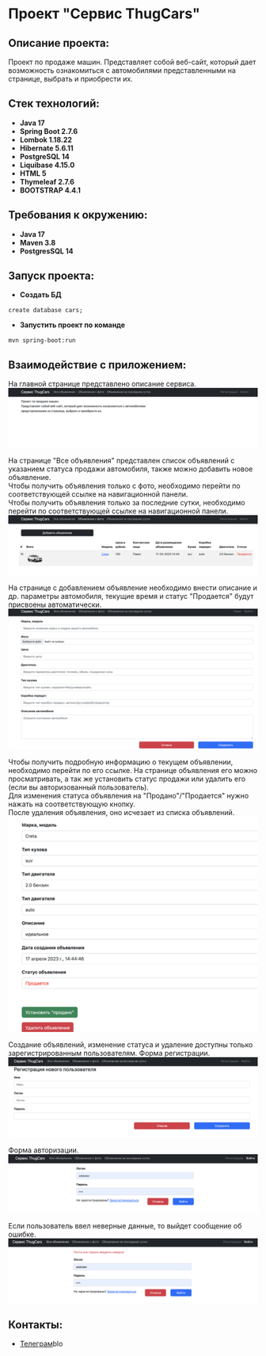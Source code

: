 # Проект "Сервис ThugCars"

## Описание проекта:

Проект по продаже машин. Представляет собой веб-сайт, который дает возможность ознакомиться с автомобилями
представленными на странице, выбрать и приобрести их.

## Стек технологий:

- **Java 17**
- **Spring Boot 2.7.6**
- **Lombok 1.18.22**
- **Hibernate 5.6.11**
- **PostgreSQL 14**
- **Liquibase 4.15.0**
- **HTML 5**
- **Thymeleaf 2.7.6**
- **BOOTSTRAP 4.4.1**

## Требования к окружению:

- **Java 17**
- **Maven 3.8**
- **PostgresSQL 14**

## Запуск проекта:

- **Создать БД**

``` shell 
create database cars;
```

- **Запустить проект по команде**

``` shell 
mvn spring-boot:run
```

## Взаимодействие с приложением:

На главной странице представлено описание сервиса.
![](files/main.png)

На странице "Все объявления" представлен список объявлений с указанием статуса продажи автомобиля,
также можно добавить новое объявление.
<br>Чтобы получить объявления только с фото, необходимо перейти по соответствующей ссылке на навигационной панели.
<br>Чтобы получить объявления только за последние сутки, необходимо перейти по соответствующей ссылке на навигационной панели.
![](files/all_posts.png)

На странице с добавлением объявление необходимо внести описание и др. параметры автомобиля, 
текущие время и статус "Продается" будут присвоены автоматически.
![](files/create.png)

Чтобы получить подробную информацию о текущем объявлении, необходимо перейти по его ссылке. 
На странице объявления его можно просматривать, а так же установить статус продажи или удалить его 
(если вы авторизованный пользователь).
<br>Для изменения статуса объявления на "Продано"/"Продается" нужно нажать на соответствующую кнопку.
<br>После удаления объявления, оно исчезает из списка объявлений.
![](files/detail_descr.png)

Создание объявлений, изменение статуса и удаление доступны только зарегистрированным пользователям. 
Форма регистрации.
![](files/reg.png)

Форма авторизации.
![](files/auth.png)

Если пользователь ввел неверные данные, то выйдет сообщение об ошибке.
![](files/auth_err.png)

## Контакты:

- <a href="https://t.me/I_amPablo/" target="_blank">Телеграм</a></h1>blo